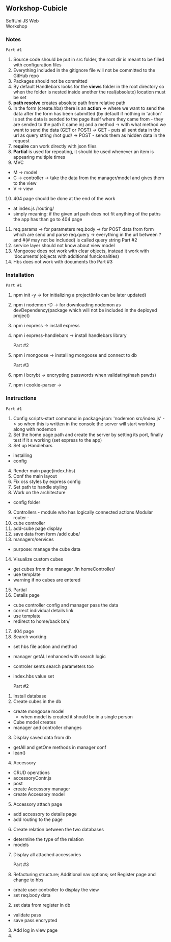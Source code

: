 ## Workshop-Cubicle
SoftUni JS Web  
Workshop

### Notes
    Part #1
1. Source code should be put in src folder, the root dir is meant to be filled with configuration files
2. Everything included in the gitignore file will not be committed to the GitHub repo
3. Packages should not be committed
4. By default Handlebars looks for the **views** folder in the root directory
so when the folder is nested inside another the real(absolute) location must be set 
5. **path resolve** creates absolute path from relative path
6. In the form (create.hbs) there is an **action** -> where we want to send the data after the form has been submitted (by default if nothing in 'action' is set the data is sended to the page itself where they came from - they are sended to the path it came in)
and a method -> with what method we want to send the data (GET or POST) -> GET - puts all sent data in the url as query string /not gud/ -> POST - sends them as hidden data in the request
7. **require** can work directly with json files
8. **Partial** is used for repeating, it should be used whenever an item is appearing multiple times
9. MVC
- M -> model
- C -> controller -> take the data from the manager/model and gives them to the view
- V -> view
10. 404 page should be done at the end of the work
- at index.js /routing/
- simply meaning: if the given url path does not fit anything of the paths the app has than go to 404 page
11. req.params -> for parameters
req.body -> for POST data from form which are send and parse
req.query -> everything in the url between ? and #(# may not be included) is called query string
    Part #2
1. service layer should not know about view model
2. Mongoose does not work with clear objects, instead it work with 'documents'(objects with additional funcionalities)
3. Hbs does not work with documents tho
    Part #3


### Installation
    Part #1
1. npm init -y -> for initializing a project(info can be later updated)
2. npm i nodemon -D -> for downloading nodemon as devDependency(package which will not be included in the deployed project)
3. npm i express -> install express
4. npm i express-handlebars -> install handlebars library
    
    Part #2
1. npm i mongoose -> installing mongoose and connect to db

    Part #3
1. npm i bcrybt -> encrypting passwords when validating(hash pswds)
2. npm i cookie-parser -> 

### Instructions
    Part #1
1. Config scripts-start command in package.json: 'nodemon src/index.js' -> so when this is written in the console the server will start working along with nodemon
2. Set the home page path and create the server by setting its port, finally test if it s working (set express to the app)
3. Set up Handlebars
- installing
- config
4. Render main page(index.hbs)
5. Conf the main layout
6. Fix css styles by express config
7. Set path to handle styling
8. Work on the architecture
- config folder
9. Controllers - module who has logically connected actions
Modular router -
10. cube controller
11. add-cube page display
12. save data from form /add cube/
13. managers/services
- purpose: manage the cube data
14. Visualize custom cubes
- get cubes from the manager /in homeController/
- use template
- warning if no cubes are entered 
15. Partial 
16. Details page
- cube controller config and manager pass the data
- correct individual details link
- use template
- redirect to home/back btn/
17. 404 page
18. Search working
- set hbs file action and method
- manager getALl enhanced with search logic
- controler sents search parameters too
- index.hbs value set

    Part #2
1. Install database
2. Create cubes in the db
- create mongoose model
    - when model is created it should be in a single person
- Cube model creates
- manager and controller changes
3. Display saved data from db
- getAll and getOne methods in manager conf
- lean()
4. Accessory
- CRUD operations
- accessoryContr.js
- post
- create Accessory manager
- create Accessory model
5. Accessory attach page
- add accessory to details page 
- add routing to the page
6. Create relation between the two databases
- determine the type of the relation
- models
7. Display all attached accessories

    Part #3
1. Refacturing structure; Additional nav options; set Register page and change to hbs
- create user controller to display the view
- set req.body data
2. set data from register in db
- validate pass
- save pass encrypted
3. Add log in view page
4. 